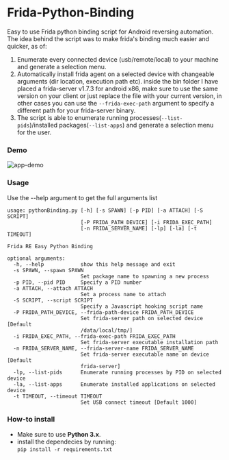 # Frida-Python-Binding
Easy to use Frida python binding script for Android reversing automation.
The idea behind the script was to make frida's binding much easier and quicker, as of:
1. Enumerate every connected device (usb/remote/local) to your machine and generate a selection menu. 
2. Automatically install frida agent on a selected device with changeable arguments (dir location, execution path etc). inside the bin folder I have placed a frida-server v1.7.3 for android x86, make sure to use the same version on your client or just replace the file with your current version, in other cases you can use the `--frida-exec-path` argument to specify a different path for your frida-server binary.
3. The script is able to enumerate running processes(`--list-pids`)/installed packages(`--list-apps`) and generate a selection menu for the user.

### Demo

![app-demo](https://i.imgur.com/SyNcaix.gif)

### Usage
Use the --help argument to get the full arguments list
```
usage: pythonBinding.py [-h] [-s SPAWN] [-p PID] [-a ATTACH] [-S SCRIPT]
                        [-P FRIDA_PATH_DEVICE] [-i FRIDA_EXEC_PATH]
                        [-n FRIDA_SERVER_NAME] [-lp] [-la] [-t TIMEOUT]

Frida RE Easy Python Binding

optional arguments:
  -h, --help            show this help message and exit
  -s SPAWN, --spawn SPAWN
                        Set package name to spawning a new process
  -p PID, --pid PID     Specify a PID number
  -a ATTACH, --attach ATTACH
                        Set a process name to attach
  -S SCRIPT, --script SCRIPT
                        Specify a Javascript hooking script name
  -P FRIDA_PATH_DEVICE, --frida-path-device FRIDA_PATH_DEVICE
                        Set frida-server path on selected device [Default
                        /data/local/tmp/]
  -i FRIDA_EXEC_PATH, --frida-exec-path FRIDA_EXEC_PATH
                        Set frida-server executable installation path
  -n FRIDA_SERVER_NAME, --frida-server-name FRIDA_SERVER_NAME
                        Set frida-server executable name on device [Default
                        frida-server]
  -lp, --list-pids      Enumerate running processes by PID on selected device
  -la, --list-apps      Enumerate installed applications on selected device
  -t TIMEOUT, --timeout TIMEOUT
                        Set USB connect timeout [Default 1000]
```

### How-to install
  * Make sure to use **Python 3.x**.
  * install the dependecies by running:  
    `pip install -r requirements.txt`